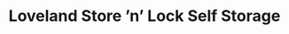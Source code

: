 ---
title: "Loveland Store ’n’ Lock Self Storage"
url: /loveland/loveland-store-n-lock-self-storage/
shop: storage rental
---